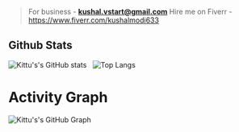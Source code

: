 > For business - **kushal.vstart@gmail.com**
Hire me on Fiverr -  https://www.fiverr.com/kushalmodi633

## Github Stats
![Kittu's's GitHub stats](https://github-readme-stats.vercel.app/api?username=noob-kittu&show_icons=true&theme=synthwave) &nbsp;
![Top Langs](https://github-readme-stats.vercel.app/api/top-langs/?username=noob-kittu&layout=compact&show_icons=true&theme=synthwave)


# Activity Graph


![Kittu's's GitHub Graph](https://activity-graph.herokuapp.com/graph?username=noob-kittu&custom_title=My%20Graph&bg_color=241731&line=f20f80&color=f52f91&point=fdf5ea&hide_border=true&area=false&area_color=fdf5ea)

